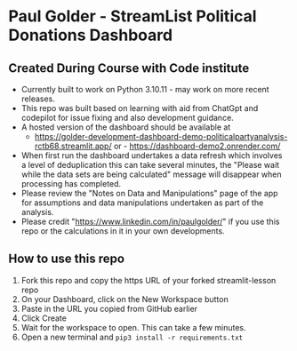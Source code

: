 # Paul Golder - StreamList Political Donations Dashboard

## Created During Course with Code institute

* Currently built to work on Python 3.10.11 - may work on more recent releases.
* This repo was built based on learning with aid from ChatGpt and codepilot for issue fixing 
    and also development guidance.
* A hosted version of the dashboard should be available at
    -   https://golder-development-dashboard-demo-politicalpartyanalysis-rctb68.streamlit.app/
or  -   https://dashboard-demo2.onrender.com/
* When first run the dashboard undertakes a data refresh which involves a level of deduplication
    this can take several minutes, the "Please wait while the data sets are being calculated" 
    message will disappear when processing has completed.
* Please review the "Notes on Data and Manipulations" page of the app for assumptions and 
    data manipulations undertaken as part of the analysis.
* Please credit "https://www.linkedin.com/in/paulgolder/" if you use this repo or the calculations
    in it in your own developments.

## How to use this repo

1. Fork this repo and copy the https URL of your forked streamlit-lesson repo
2. On your Dashboard, click on the New Workspace button
3. Paste in the URL you copied from GitHub earlier
4. Click Create
5. Wait for the workspace to open. This can take a few minutes.
6. Open a new terminal and `pip3 install -r requirements.txt`
